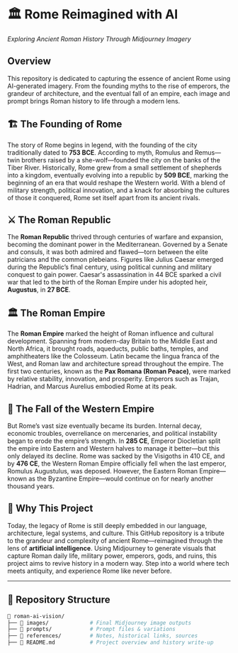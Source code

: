 # 🏛️ Rome Reimagined with AI  
*Exploring Ancient Roman History Through Midjourney Imagery*

## Overview  
This repository is dedicated to capturing the essence of ancient Rome using AI-generated imagery. From the founding myths to the rise of emperors, the grandeur of architecture, and the eventual fall of an empire, each image and prompt brings Roman history to life through a modern lens.

## 🏗️ The Founding of Rome  
The story of Rome begins in legend, with the founding of the city traditionally dated to **753 BCE**. According to myth, Romulus and Remus—twin brothers raised by a she-wolf—founded the city on the banks of the Tiber River. Historically, Rome grew from a small settlement of shepherds into a kingdom, eventually evolving into a republic by **509 BCE**, marking the beginning of an era that would reshape the Western world. With a blend of military strength, political innovation, and a knack for absorbing the cultures of those it conquered, Rome set itself apart from its ancient rivals.

## ⚔️ The Roman Republic  
The **Roman Republic** thrived through centuries of warfare and expansion, becoming the dominant power in the Mediterranean. Governed by a Senate and consuls, it was both admired and flawed—torn between the elite patricians and the common plebeians. Figures like Julius Caesar emerged during the Republic’s final century, using political cunning and military conquest to gain power. Caesar's assassination in 44 BCE sparked a civil war that led to the birth of the Roman Empire under his adopted heir, **Augustus**, in **27 BCE**.

## 🏛️ The Roman Empire  
The **Roman Empire** marked the height of Roman influence and cultural development. Spanning from modern-day Britain to the Middle East and North Africa, it brought roads, aqueducts, public baths, temples, and amphitheaters like the Colosseum. Latin became the lingua franca of the West, and Roman law and architecture spread throughout the empire. The first two centuries, known as the **Pax Romana (Roman Peace)**, were marked by relative stability, innovation, and prosperity. Emperors such as Trajan, Hadrian, and Marcus Aurelius embodied Rome at its peak.

## 🔻 The Fall of the Western Empire  
But Rome’s vast size eventually became its burden. Internal decay, economic troubles, overreliance on mercenaries, and political instability began to erode the empire’s strength. In **285 CE**, Emperor Diocletian split the empire into Eastern and Western halves to manage it better—but this only delayed its decline. Rome was sacked by the Visigoths in 410 CE, and by **476 CE**, the Western Roman Empire officially fell when the last emperor, Romulus Augustulus, was deposed. However, the Eastern Roman Empire—known as the Byzantine Empire—would continue on for nearly another thousand years.

## 🤖 Why This Project  
Today, the legacy of Rome is still deeply embedded in our language, architecture, legal systems, and culture. This GitHub repository is a tribute to the grandeur and complexity of ancient Rome—reimagined through the lens of **artificial intelligence**. Using Midjourney to generate visuals that capture Roman daily life, military power, emperors, gods, and ruins, this project aims to revive history in a modern way. Step into a world where tech meets antiquity, and experience Rome like never before.

---

## 📁 Repository Structure

```bash
📂 roman-ai-vision/
├── 📁 images/             # Final Midjourney image outputs
├── 📁 prompts/            # Prompt files & variations
├── 📁 references/         # Notes, historical links, sources
├── 📝 README.md           # Project overview and history write-up

